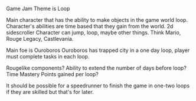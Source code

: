 Game Jam Theme is Loop

Main character that has the ability to make objects in the game world loop.
Character's abilities are time based that they gain from the world.
2d sidescroller
Character can jump, loop, maybe other things. Think Mario, Rouge Legacy, Castlevania.

Main foe is Ouroboros
Ouroboros has trapped city in a one day loop, player must complete tasks in each loop.


Rougelike components? 
Ability to extend the number of days before loop?
Time Mastery Points gained per loop?

It should be possible for a speedrunner to finish the game in one-two loops if they are skilled but that's for later.
